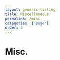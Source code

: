 ```yaml
---
layout: generic-listing
title: Miscellaneous
permalink: /misc
categories: ['page']
order: 3
---
```


# Misc.
